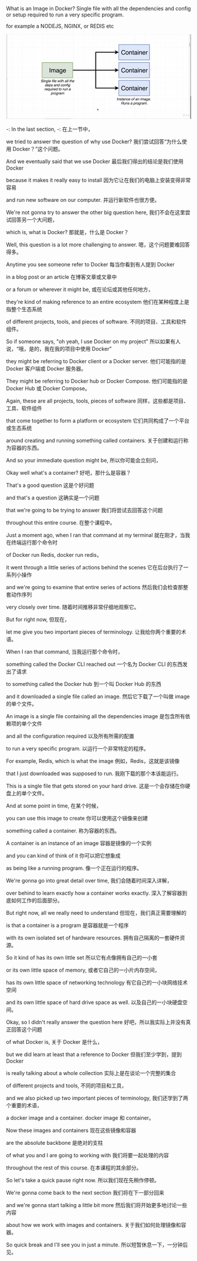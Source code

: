 What is an Image in Docker?
Single file with all the dependencies and config or setup required to run a very specific program.

for example a NODEJS, NGINX, or REDIS etc


![alt text](image-3.png)



-: In the last section, -: 在上一节中，

we tried to answer the question of why use Docker? 我们尝试回答“为什么使用 Docker？”这个问题。

And we eventually said that we use Docker 最后我们得出的结论是我们使用 Docker

because it makes it really easy to install 因为它让在我们的电脑上安装变得非常容易

and run new software on our computer. 并运行新软件也很方便。

We're not gonna try to answer the other big question here, 我们不会在这里尝试回答另一个大问题，

which is, what is Docker? 那就是，什么是 Docker？

Well, this question is a lot more challenging to answer. 嗯，这个问题要难回答得多。

Anytime you see someone refer to Docker 每当你看到有人提到 Docker

in a blog post or an article 在博客文章或文章中

or a forum or wherever it might be, 或在论坛或其他任何地方，

they're kind of making reference to an entire ecosystem 他们在某种程度上是指整个生态系统

of different projects, tools, and pieces of software. 不同的项目、工具和软件组件。

So if someone says, "oh yeah, I use Docker on my project" 所以如果有人说，“哦，是的，我在我的项目中使用 Docker”

they might be referring to Docker client or a Docker server. 他们可能指的是 Docker 客户端或 Docker 服务器。

They might be referring to Docker hub or Docker Compose. 他们可能指的是 Docker Hub 或 Docker Compose。

Again, these are all projects, tools, pieces of software 同样，这些都是项目、工具、软件组件

that come together to form a platform or ecosystem 它们共同构成了一个平台或生态系统

around creating and running something called containers. 关于创建和运行称为容器的东西。

And so your immediate question might be, 所以你可能会立刻问，

Okay well what's a container? 好吧，那什么是容器？

That's a good question 这是个好问题

and that's a question 这确实是一个问题

that we're going to be trying to answer 我们将尝试去回答这个问题

throughout this entire course. 在整个课程中。

Just a moment ago, when I ran that command at my terminal 就在刚才，当我在终端运行那个命令时

of Docker run Redis, docker run redis，

it went through a little series of actions behind the scenes 它在后台执行了一系列小操作

and we're going to examine that entire series of actions 然后我们会检查那整套动作序列

very closely over time. 随着时间推移非常仔细地观察它。

But for right now, 但现在，

let me give you two important pieces of terminology. 让我给你两个重要的术语。

When I ran that command, 当我运行那个命令时，

something called the Docker CLI reached out 一个名为 Docker CLI 的东西发出了请求

to something called the Docker hub 到一个叫 Docker Hub 的东西

and it downloaded a single file called an image. 然后它下载了一个叫做 image 的单个文件。

An image is a single file containing all the dependencies image 是包含所有依赖项的单个文件

and all the configuration required 以及所有所需的配置

to run a very specific program. 以运行一个非常特定的程序。

For example, Redis, which is what the image 例如，Redis，这就是该镜像

that I just downloaded was supposed to run. 我刚下载的那个本该能运行。

This is a single file that gets stored on your hard drive. 这是一个会存储在你硬盘上的单个文件。

And at some point in time, 在某个时候，

you can use this image to create 你可以使用这个镜像来创建

something called a container. 称为容器的东西。

A container is an instance of an image 容器是镜像的一个实例

and you can kind of think of it 你可以把它想象成

as being like a running program. 像一个正在运行的程序。

We're gonna go into great detail over time, 我们会随着时间深入详解，

over behind to learn exactly how a container works exactly. 深入了解容器到底如何工作的后面部分。

But right now, all we really need to understand 但现在，我们真正需要理解的

is that a container is a program 是容器就是一个程序

with its own isolated set of hardware resources. 拥有自己隔离的一套硬件资源。

So it kind of has its own little set 所以它有点像拥有自己的一小套

or its own little space of memory, 或者它自己的一小片内存空间，

has its own little space of networking technology 有它自己的一小块网络技术空间

and its own little space of hard drive space as well. 以及自己的一小块硬盘空间。

Okay, so I didn't really answer the question here 好吧，所以我实际上并没有真正回答这个问题

of what Docker is, 关于 Docker 是什么，

but we did learn at least that a reference to Docker 但我们至少学到，提到 Docker

is really talking about a whole collection 实际上是在谈论一个完整的集合

of different projects and tools, 不同的项目和工具，

and we also picked up two important pieces of terminology, 我们还学到了两个重要的术语，

a docker image and a container. docker image 和 container。

Now these images and containers 现在这些镜像和容器

are the absolute backbone 是绝对的支柱

of what you and I are going to working with 我们将要一起处理的内容

throughout the rest of this course. 在本课程的其余部分。

So let's take a quick pause right now. 所以我们现在先稍作停顿。

We're gonna come back to the next section 我们将在下一部分回来

and we're gonna start talking a little bit more 然后我们将开始更多地讨论一些内容

about how we work with images and containers. 关于我们如何处理镜像和容器。

So quick break and I'll see you in just a minute. 所以短暂休息一下，一分钟后见。


